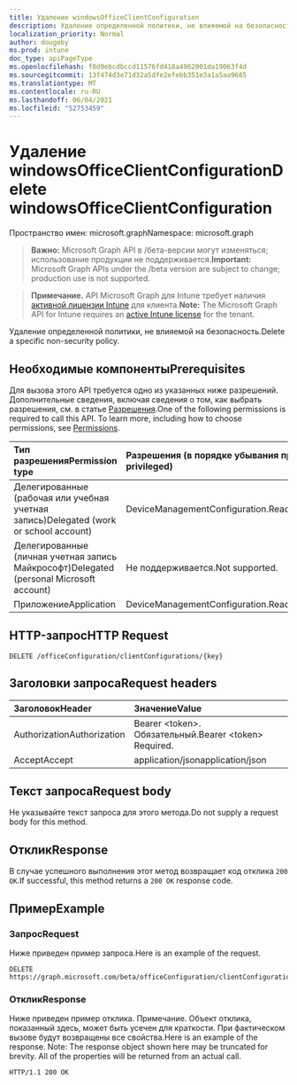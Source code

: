 ```yaml
---
title: Удаление windowsOfficeClientConfiguration
description: Удаление определенной политики, не влияемой на безопасность.
localization_priority: Normal
author: dougeby
ms.prod: intune
doc_type: apiPageType
ms.openlocfilehash: f0d9ebcdbccd11576fd418a4962001da19063f4d
ms.sourcegitcommit: 13f474d3e71d32a5dfe2efebb351e3a1a5aa9685
ms.translationtype: MT
ms.contentlocale: ru-RU
ms.lasthandoff: 06/04/2021
ms.locfileid: "52753459"
---
```

# <a name="delete-windowsofficeclientconfiguration"></a><span data-ttu-id="654d1-103">Удаление windowsOfficeClientConfiguration</span><span class="sxs-lookup"><span data-stu-id="654d1-103">Delete windowsOfficeClientConfiguration</span></span>

<span data-ttu-id="654d1-104">Пространство имен: microsoft.graph</span><span class="sxs-lookup"><span data-stu-id="654d1-104">Namespace: microsoft.graph</span></span>

> <span data-ttu-id="654d1-105">**Важно:** Microsoft Graph API в /бета-версии могут изменяться; использование продукции не поддерживается.</span><span class="sxs-lookup"><span data-stu-id="654d1-105">**Important:** Microsoft Graph APIs under the /beta version are subject to change; production use is not supported.</span></span>

> <span data-ttu-id="654d1-106">**Примечание.** API Microsoft Graph для Intune требует наличия [активной лицензии Intune](https://go.microsoft.com/fwlink/?linkid=839381) для клиента.</span><span class="sxs-lookup"><span data-stu-id="654d1-106">**Note:** The Microsoft Graph API for Intune requires an [active Intune license](https://go.microsoft.com/fwlink/?linkid=839381) for the tenant.</span></span>

<span data-ttu-id="654d1-107">Удаление определенной политики, не влияемой на безопасность.</span><span class="sxs-lookup"><span data-stu-id="654d1-107">Delete a specific non-security policy.</span></span>

## <a name="prerequisites"></a><span data-ttu-id="654d1-108">Необходимые компоненты</span><span class="sxs-lookup"><span data-stu-id="654d1-108">Prerequisites</span></span>
<span data-ttu-id="654d1-p101">Для вызова этого API требуется одно из указанных ниже разрешений. Дополнительные сведения, включая сведения о том, как выбрать разрешения, см. в статье [Разрешения](/graph/permissions-reference).</span><span class="sxs-lookup"><span data-stu-id="654d1-p101">One of the following permissions is required to call this API. To learn more, including how to choose permissions, see [Permissions](/graph/permissions-reference).</span></span>

|<span data-ttu-id="654d1-111">Тип разрешения</span><span class="sxs-lookup"><span data-stu-id="654d1-111">Permission type</span></span>|<span data-ttu-id="654d1-112">Разрешения (в порядке убывания привилегий)</span><span class="sxs-lookup"><span data-stu-id="654d1-112">Permissions (from most to least privileged)</span></span>|
|:---|:---|
|<span data-ttu-id="654d1-113">Делегированные (рабочая или учебная учетная запись)</span><span class="sxs-lookup"><span data-stu-id="654d1-113">Delegated (work or school account)</span></span>|<span data-ttu-id="654d1-114">DeviceManagementConfiguration.ReadWrite.All</span><span class="sxs-lookup"><span data-stu-id="654d1-114">DeviceManagementConfiguration.ReadWrite.All</span></span>|
|<span data-ttu-id="654d1-115">Делегированные (личная учетная запись Майкрософт)</span><span class="sxs-lookup"><span data-stu-id="654d1-115">Delegated (personal Microsoft account)</span></span>|<span data-ttu-id="654d1-116">Не поддерживается.</span><span class="sxs-lookup"><span data-stu-id="654d1-116">Not supported.</span></span>|
|<span data-ttu-id="654d1-117">Приложение</span><span class="sxs-lookup"><span data-stu-id="654d1-117">Application</span></span>|<span data-ttu-id="654d1-118">DeviceManagementConfiguration.ReadWrite.All</span><span class="sxs-lookup"><span data-stu-id="654d1-118">DeviceManagementConfiguration.ReadWrite.All</span></span>|

## <a name="http-request"></a><span data-ttu-id="654d1-119">HTTP-запрос</span><span class="sxs-lookup"><span data-stu-id="654d1-119">HTTP Request</span></span>
<!-- {
  "blockType": "ignored"
}
-->
``` http
DELETE /officeConfiguration/clientConfigurations/{key}
```

## <a name="request-headers"></a><span data-ttu-id="654d1-120">Заголовки запроса</span><span class="sxs-lookup"><span data-stu-id="654d1-120">Request headers</span></span>
|<span data-ttu-id="654d1-121">Заголовок</span><span class="sxs-lookup"><span data-stu-id="654d1-121">Header</span></span>|<span data-ttu-id="654d1-122">Значение</span><span class="sxs-lookup"><span data-stu-id="654d1-122">Value</span></span>|
|:---|:---|
|<span data-ttu-id="654d1-123">Authorization</span><span class="sxs-lookup"><span data-stu-id="654d1-123">Authorization</span></span>|<span data-ttu-id="654d1-124">Bearer &lt;token&gt;. Обязательный.</span><span class="sxs-lookup"><span data-stu-id="654d1-124">Bearer &lt;token&gt; Required.</span></span>|
|<span data-ttu-id="654d1-125">Accept</span><span class="sxs-lookup"><span data-stu-id="654d1-125">Accept</span></span>|<span data-ttu-id="654d1-126">application/json</span><span class="sxs-lookup"><span data-stu-id="654d1-126">application/json</span></span>|

## <a name="request-body"></a><span data-ttu-id="654d1-127">Текст запроса</span><span class="sxs-lookup"><span data-stu-id="654d1-127">Request body</span></span>
<span data-ttu-id="654d1-128">Не указывайте текст запроса для этого метода.</span><span class="sxs-lookup"><span data-stu-id="654d1-128">Do not supply a request body for this method.</span></span>

## <a name="response"></a><span data-ttu-id="654d1-129">Отклик</span><span class="sxs-lookup"><span data-stu-id="654d1-129">Response</span></span>
<span data-ttu-id="654d1-130">В случае успешного выполнения этот метод возвращает код отклика `200 OK`.</span><span class="sxs-lookup"><span data-stu-id="654d1-130">If successful, this method returns a `200 OK` response code.</span></span>

## <a name="example"></a><span data-ttu-id="654d1-131">Пример</span><span class="sxs-lookup"><span data-stu-id="654d1-131">Example</span></span>

### <a name="request"></a><span data-ttu-id="654d1-132">Запрос</span><span class="sxs-lookup"><span data-stu-id="654d1-132">Request</span></span>
<span data-ttu-id="654d1-133">Ниже приведен пример запроса.</span><span class="sxs-lookup"><span data-stu-id="654d1-133">Here is an example of the request.</span></span>
``` http
DELETE https://graph.microsoft.com/beta/officeConfiguration/clientConfigurations/{key}
```

### <a name="response"></a><span data-ttu-id="654d1-134">Отклик</span><span class="sxs-lookup"><span data-stu-id="654d1-134">Response</span></span>
<span data-ttu-id="654d1-p102">Ниже приведен пример отклика. Примечание. Объект отклика, показанный здесь, может быть усечен для краткости. При фактическом вызове будут возвращены все свойства.</span><span class="sxs-lookup"><span data-stu-id="654d1-p102">Here is an example of the response. Note: The response object shown here may be truncated for brevity. All of the properties will be returned from an actual call.</span></span>
``` http
HTTP/1.1 200 OK
```




